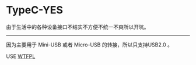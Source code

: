 # TypeC-YES

由于生活中的各种设备接口不结实不方便不统一不爽所以开坑。

---

因为主要用于 Mini-USB 或者 Micro-USB 的转接，所以只支持USB2.0 。

USE [WTFPL]( https://en.wikipedia.org/wiki/WTFPL?tdsourcetag=s_pctim_aiomsg "WTFPL")
